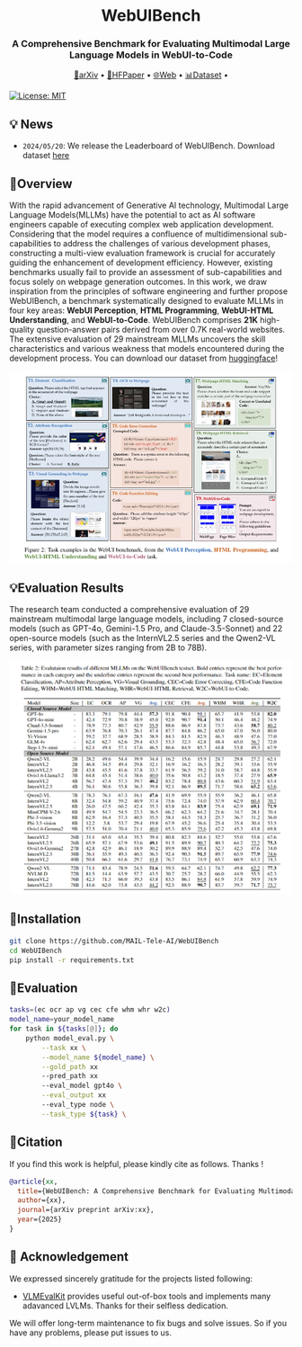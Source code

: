 <h1 align="center"> WebUIBench </h1>
<h3 align="center"> A Comprehensive Benchmark for Evaluating Multimodal Large Language Models in WebUI-to-Code </h3>

<p align="center">
  <a href="https://arxiv.org/abs/xx" target="_blank">📄arXiv</a> •
  <a href="https://huggingface.co/papers/xx" target="_blank">🤗HFPaper</a> •
  <a href="https://zjunlp.github.io/project/WorFBench/" target="_blank">🌐Web</a> •
  <a href="https://huggingface.co/collections/zjunlp/worfbench-66fc28b8ac1c8e2672192ea1" target="_blank">📊Dataset</a> •
</p>

[![License: MIT](https://img.shields.io/badge/License-MIT-green.svg)](https://opensource.org/licenses/MIT)

## 💡 News

- `2024/05/20`: We release the Leaderboard of WebUIBench. Download dataset [here](https://huggingface.co/datasets/xx)



## 🌟Overview

With the rapid advancement of Generative AI technology, Multimodal Large Language Models(MLLMs) have the potential to act as AI software engineers capable of executing complex web application development. Considering that the model requires a confluence of multidimensional sub-capabilities to address the challenges of various development phases, constructing a multi-view evaluation framework is crucial for accurately guiding the enhancement of  development efficiency. However, existing benchmarks usually fail to provide an assessment of sub-capabilities and focus solely on webpage generation outcomes. In this work, we draw inspiration from the principles of software engineering and further propose WebUIBench, a benchmark systematically designed to evaluate MLLMs in four key areas: **WebUI Perception**, **HTML Programming**, **WebUI-HTML Understanding**, and **WebUI-to-Code**. WebUIBench comprises **21K** high-quality question-answer pairs derived from over 0.7K real-world websites. The extensive evaluation of 29 mainstream MLLMs uncovers the skill characteristics and various weakness that models encountered during the development process. You can download our dataset from [huggingface](https://huggingface.co/xx)!

![overview](./imgs/overview.PNG) 

## 💡Evaluation Results

The research team conducted a comprehensive evaluation of 29 mainstream multimodal large language models, including 7 closed-source models (such as GPT-4o, Gemini-1.5 Pro, and Claude-3.5-Sonnet) and 22 open-source models (such as the InternVL2.5 series and the Qwen2-VL series, with parameter sizes ranging from 2B to 78B).

![eval_results](./imgs/eval_results.png)


## 🔧Installation

```bash
git clone https://github.com/MAIL-Tele-AI/WebUIBench
cd WebUIBench
pip install -r requirements.txt
```

## 🤔Evaluation

```bash
tasks=(ec ocr ap vg cec cfe whm whr w2c)
model_name=your_model_name
for task in ${tasks[@]}; do
    python model_eval.py \
        --task xx \
        --model_name ${model_name} \
        --gold_path xx
        --pred_path xx
        --eval_model gpt4o \
        --eval_output xx
        --eval_type node \
        --task_type ${task} \
```

## 🚩Citation

If you find this work is helpful, please kindly cite as follows. Thanks !

```bibtex
@article{xx,
  title={WebUIBench: A Comprehensive Benchmark for Evaluating Multimodal Large Language Models in WebUI-to-Code},
  author={xx},
  journal={arXiv preprint arXiv:xx},
  year={2025}
}
```

## 💐 Acknowledgement

We expressed sincerely gratitude for the projects listed following:

- [VLMEvalKit](https://github.com/open-compass/VLMEvalKit) provides useful out-of-box tools and implements many adavanced LVLMs. Thanks for their selfless dedication.

  

We will offer long-term maintenance to fix bugs and solve issues. So if you have any problems, please put issues to us. 





